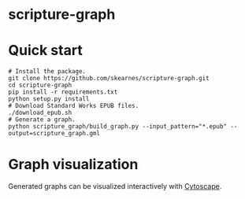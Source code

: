 # scripture-graph

# Quick start

```shell
# Install the package.
git clone https://github.com/skearnes/scripture-graph.git
cd scripture-graph
pip install -r requirements.txt
python setup.py install
# Download Standard Works EPUB files.
./download_epub.sh
# Generate a graph.
python scripture_graph/build_graph.py --input_pattern="*.epub" --output=scripture_graph.gml
```

# Graph visualization

Generated graphs can be visualized interactively with
[Cytoscape](https://cytoscape.org).

